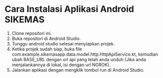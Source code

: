 
# Cara Instalasi Aplikasi Android SIKEMAS

1. Clone repositori ini.
2. Buka repositori di Android Studio.
3. Tunggu android studio selesai menyiapkan projek.
4. Ketika projek sudah siap, buka file com.example.sikemasapp.data.model.http.HttpApiService.kt, kemudian ubah BASE_URL dengan url api yang telah anda unduh (Jika anda menjalankannya di lokal, isi dengan url NGROK).
5. Jalankan aplikasi dengan mengklik tombol run di Android Studio.




